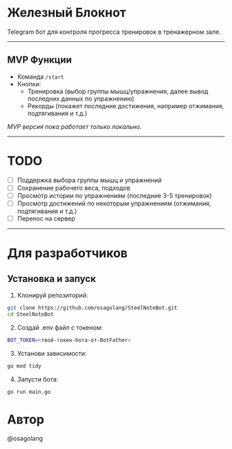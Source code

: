 # Железный Блокнот
Telegram бот для контроля прогресса тренировок в тренажерном зале.

---

## MVP Функции

- Команда `/start`
- Кнопки:
  - Тренировка (выбор группы мышц/упражнения, далее вывод последних данных по упражнению)
  - Рекорды (покажет последние достижения, например отжимания, подтягивания и т.д.)

*MVP версия пока работает только локально.*

---

# TODO
- [ ] Поддержка выбора группы мышц и упражнений
- [ ] Сохранение рабочего веса, подходов
- [ ] Просмотр истории по упражнениям (последние 3-5 тренировок)
- [ ] Просмотр достижений по некоторым упражнениям (отжимания, подтягивания и т.д.)
- [ ] Перенос на сервер

---

# Для разработчиков
## Установка и запуск

1. Клонируй репозиторий:
```bash
git clone https://github.com/osagolang/SteelNoteBot.git
cd SteelNoteBot
```
2. Создай .env файл с токеном:
```bash
BOT_TOKEN=<твой-токен-бота-от-BotFather>
```
3. Установи зависимости:
```bash
go mod tidy
```
4. Запусти бота:
```bash
go run main.go
```

# Автор
@osagolang